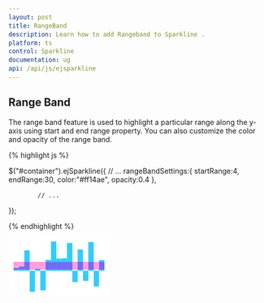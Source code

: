 ```yaml
---
layout: post
title: RangeBand
description: Learn how to add Rangeband to Sparkline .
platform: ts
control: Sparkline
documentation: ug
api: /api/js/ejsparkline
---
```


## Range Band  

The range band feature is used to highlight a particular range along the y-axis using start and end range property. You can also customize the color and opacity of the range band. 

{% highlight js %}

$("#container").ejSparkline({
            // ...
            rangeBandSettings:{
                startRange:4,
                endRange:30,
                color:"#ff14ae",
                opacity:0.4
            },

            // ...
});

{% endhighlight %}

![](/js/Sparkline/Range-Band_images/Range-Band_img1.png)


